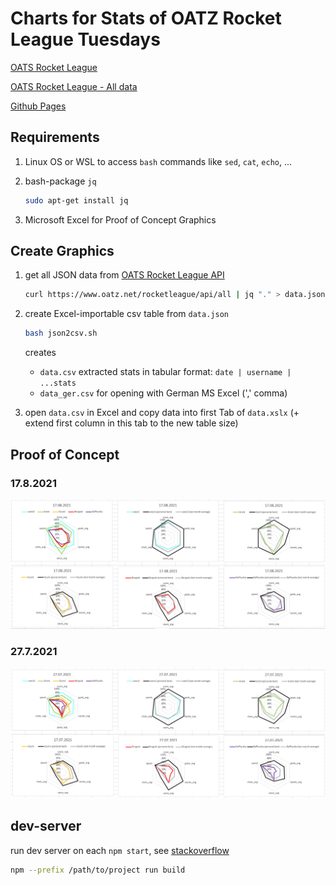 # Charts for Stats of OATZ Rocket League Tuesdays

[OATS Rocket League](https://www.oatz.net/rocketleague)

[OATS Rocket League - All data](https://www.oatz.net/rocketleague/all)

[Github Pages](https://mjhalwa.github.io/oatzcharts/)

## Requirements

1. Linux OS or WSL to access `bash` commands like `sed`, `cat`, `echo`, ...
2. bash-package `jq`

    ``` bash
    sudo apt-get install jq
    ```

3. Microsoft Excel for Proof of Concept Graphics

## Create Graphics

1. get all JSON data from [OATS Rocket League API](https://www.oatz.net/rocketleague/api/all)

    ``` bash
    curl https://www.oatz.net/rocketleague/api/all | jq "." > data.json
    ```

2. create Excel-importable csv table from `data.json`

    ``` bash
    bash json2csv.sh
    ```

    creates
    - `data.csv` extracted stats in tabular format: `date | username | ...stats`
    - `data_ger.csv` for opening with German MS Excel (',' comma)

3. open `data.csv` in Excel and copy data into first Tab of `data.xslx` (+ extend first column in this tab to the new table size)

## Proof of Concept

### 17.8.2021

![Spider-Charts 17.8.2021](./img/spider-2021_08_17.png)

### 27.7.2021

![Spider-Charts 27.7.2021](./img/spider-2021_07_27.png)

## dev-server

run dev server on each `npm start`, see [stackoverflow](https://stackoverflow.com/questions/37078968/how-to-specify-the-path-of-package-json-to-npm)

``` bash
npm --prefix /path/to/project run build
```
